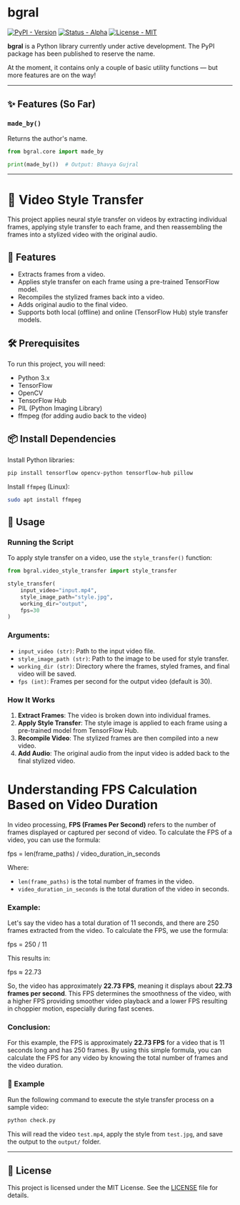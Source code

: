 # bgral

[![PyPI - Version](https://img.shields.io/pypi/v/bgral?color=blue)](https://pypi.org/project/bgral/)
[![Status - Alpha](https://img.shields.io/badge/status-alpha-orange)](https://pypi.org/project/bgral/)
[![License - MIT](https://img.shields.io/badge/license-MIT-green)](#license)

**bgral** is a Python library currently under active development. The PyPI package has been published to reserve the name.  

At the moment, it contains only a couple of basic utility functions — but more features are on the way!

---

## ✨ Features (So Far)

### `made_by()`
Returns the author's name.

```python
from bgral.core import made_by

print(made_by())  # Output: Bhavya Gujral
```

---

# 🎨 Video Style Transfer

This project applies neural style transfer on videos by extracting individual frames, applying style transfer to each frame, and then reassembling the frames into a stylized video with the original audio.

## 🚀 Features

- Extracts frames from a video.
- Applies style transfer on each frame using a pre-trained TensorFlow model.
- Recompiles the stylized frames back into a video.
- Adds original audio to the final video.
- Supports both local (offline) and online (TensorFlow Hub) style transfer models.

## 🛠 Prerequisites

To run this project, you will need:

- Python 3.x  
- TensorFlow  
- OpenCV  
- TensorFlow Hub  
- PIL (Python Imaging Library)  
- ffmpeg (for adding audio back to the video)

## 📦 Install Dependencies

Install Python libraries:

```bash
pip install tensorflow opencv-python tensorflow-hub pillow
```

Install `ffmpeg` (Linux):

```bash
sudo apt install ffmpeg
```

## 🧪 Usage

### Running the Script

To apply style transfer on a video, use the `style_transfer()` function:

```python
from bgral.video_style_transfer import style_transfer

style_transfer(
    input_video="input.mp4",
    style_image_path="style.jpg",
    working_dir="output",
    fps=30
)
```

### Arguments:

- `input_video (str)`: Path to the input video file.
- `style_image_path (str)`: Path to the image to be used for style transfer.
- `working_dir (str)`: Directory where the frames, styled frames, and final video will be saved.
- `fps (int)`: Frames per second for the output video (default is 30).

### How It Works

1. **Extract Frames**: The video is broken down into individual frames.
2. **Apply Style Transfer**: The style image is applied to each frame using a pre-trained model from TensorFlow Hub.
3. **Recompile Video**: The stylized frames are then compiled into a new video.
4. **Add Audio**: The original audio from the input video is added back to the final stylized video.

# Understanding FPS Calculation Based on Video Duration

In video processing, **FPS (Frames Per Second)** refers to the number of frames displayed or captured per second of video. To calculate the FPS of a video, you can use the formula:

fps = len(frame_paths) / video_duration_in_seconds

Where:
- `len(frame_paths)` is the total number of frames in the video.
- `video_duration_in_seconds` is the total duration of the video in seconds.

### Example:
Let's say the video has a total duration of 11 seconds, and there are 250 frames extracted from the video. To calculate the FPS, we use the formula:

fps = 250 / 11

This results in:

fps ≈ 22.73

So, the video has approximately **22.73 FPS**, meaning it displays about **22.73 frames per second**. This FPS determines the smoothness of the video, with a higher FPS providing smoother video playback and a lower FPS resulting in choppier motion, especially during fast scenes.

### Conclusion:
For this example, the FPS is approximately **22.73 FPS** for a video that is 11 seconds long and has 250 frames. By using this simple formula, you can calculate the FPS for any video by knowing the total number of frames and the video duration.


### 🧪 Example

Run the following command to execute the style transfer process on a sample video:

```bash
python check.py
```

This will read the video `test.mp4`, apply the style from `test.jpg`, and save the output to the `output/` folder.

---

## 📄 License

This project is licensed under the MIT License. See the [LICENSE](LICENSE) file for details.

